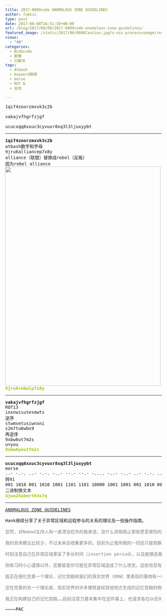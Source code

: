 ```yaml
---
title: 2017-0809code ANOMALOUS ZONE GUIDELINES
author: fukkix
type: post
date: 2017-08-08T16:51:58+00:00
url: /blog/2017/08/09/2017-0809code-anomalous-zone-guidelines/
featured_image: /static/2017/08/0808Caution.jpg?x-oss-process=image/resize,m_fill,w_700,h_220
views:
  - "40"
categories:
  - BLOGcode
  - 剧情
  - 已解决
tags:
  - Atbash
  - keyword联想
  - morse
  - ROT N
  - 反向

---
```

<pre>1qif4zoorzmxvk3c2b

vakajvfhgrfzjgf

ucucxqq6xxuc3cyvuxr8xq3l3ljuxyybt</pre>

<!--more-->

* * *

<pre><strong>1qif4zoorzmxvk3c2b
</strong>atbash数字和字母
9jru6alliancep7x8y
alliance（联盟）替换成rebel（反叛）
因为rebel alliance
<a href="/static/2017/08/destroy-empire-join-the-rebel-alliance-before-the-empire-destroys-your-7286258.png"><img class="alignnone size-full wp-image-691" src="/static/2017/08/destroy-empire-join-the-rebel-alliance-before-the-empire-destroys-your-7286258.png" alt="" width="500" height="706" srcset="/static/2017/08/destroy-empire-join-the-rebel-alliance-before-the-empire-destroys-your-7286258.png 500w, /static/2017/08/destroy-empire-join-the-rebel-alliance-before-the-empire-destroys-your-7286258.png?x-oss-process=image/resize,m_fill,w_212,h_300 212w" sizes="(max-width: 500px) 100vw, 500px" /></a>
<strong><span style="color: #99cc00;">9jru6rebelp7x8y</span></strong></pre>

* * *

<pre><strong>vakajvfhgrfzjgf
</strong>ROT13
inxnwisutesmwts
逆序
stwmsetusiwnxni
s2m7tu6wbx9
再逆序
9xbw6ut7m2s
u=you<strong>
<span style="color: #99cc00;">9xbw6yout7m2s</span></strong></pre>

* * *

<pre><strong>ucucxqq6xxuc3cyvuxr8xq3l3ljuxyybt
</strong>morse
..- -.-. ..- -.-. -..- --.- --.- -.... -..- -..- ..- -.-. ...-- -.-. -.-- ...- ..- -..- .-. ---.. -..- --.- ...-- .-.. ...-- .-.. .--- ..- -..- -.-- -.-- -... -
转01
001 1010 001 1010 1001 1101 1101 10000 1001 1001 001 1010 00011 1010 1011 0001 001 1001 010 11100 1001 1101 00011 0100 00011 0100 0111 001 1001 1011 1011 1000 1
二进制换文本
<span style="color: #99cc00;"><strong>4jwa2huberth4s7q</strong></span></pre>

* * *

<pre><a href="http://investigate.ingress.com/2017/08/09/anomalous-zone-guidelines/">ANOMALOUS ZONE GUIDELINES
</a>
Hank继续分享了关于异常区域和远程参与的关系的理论及一些操作指南。

<span style="color: #808080;">显然，对Nomad主持人和一直漂泊在外的我来说，没什么资格阻止那些愿意冒险的人。但我还是建议想进行、或者已经进行着远程参与的人们，做好万全措施保护自己吧，就像在真实世界里旅行出发前也会打点行装。它们，确实，很像异常区域……</span>

<span style="color: #808080;">我的具体建议比较少，不过未来会收集更多的。目前为止我所做的一切还只是观察而已。</span>

<span style="color: #808080;">时刻注意自己在异常区域里呆了多长时间（insertion period），以及能够逃离回现实世界的Portal的位置在哪儿。不要陷入困境了才发现。如果你有一部分留在那儿，直到重新连接才能找回。所以别跟同伴走散了。总的来说就是，小心进入，看准定位，仔细观察，按时离开。</span>

<span style="color: #808080;">除练习时小心谨慎以外，还要留意你可能在异常区域造成了什么改变。这些信息有着无形的价值。我们还不知道异常区域（AZ）是如何影响其他层面的现实的。你的行为会产生后果，而你可能永远都不知道这些后果是什么……</span>

<span style="color: #808080;">我正在细化完善一个理论，记忆宫殿和我们的真实世界（ORW）里表现的事物有一种联系。就像我们在Jarvis和Oliver Lynton-Wolfe思想里植入的扫描工具和武器一样，当我们创建了记忆宫殿，我们的思维可能和其他维度节点相连接——以未知的效果。</span>

<span style="color: #808080;">还在完善的另一个理论是，现实世界的许多建筑是经其他地方生成的记忆宫殿的物理表现。我还没有足够的证据来证明这点，但我确实相信这点。如果你有可以支持它的证据，请告知我。</span>

<span style="color: #808080;">我正在构建自己的记忆宫殿……目前注意力基本集中在这件事上，也请求各位以任何可能的方式来协助我。

<span style="color: #000000;">————PAC</span></span></pre>